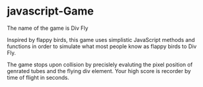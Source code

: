 # javascript-Game

The name of the game is Div Fly

Inspired by flappy birds, this game uses simplistic JavaScript methods and functions in order to simulate what most people know as flappy birds to Div Fly.

The game stops upon collision by precislely evaluting the pixel position of genrated tubes and the flying div element. Your high score is recorder by time of flight in seconds.